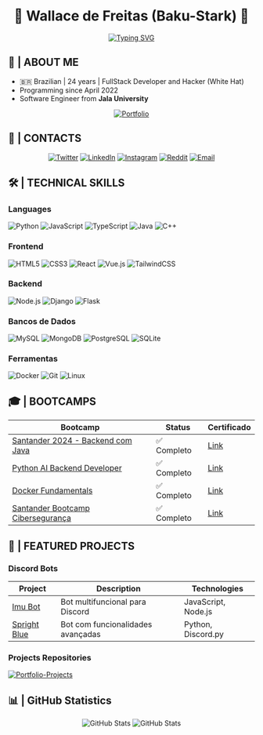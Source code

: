 <div align="center">

# 👾 Wallace de Freitas (Baku-Stark) 👾

[![Typing SVG](https://readme-typing-svg.herokuapp.com?font=Kanit&multiline=true&height=75&lines=%22A+imagina%C3%A7%C3%A3o+%C3%A9+mais+importante+que+;o+conhecimento.%22;---+Albert+Einstein)](https://git.io/typing-svg)

</div>

## 🚀 | ABOUT ME

+ 🇧🇷 Brazilian | 24 years | FullStack Developer and Hacker (White Hat)
+ Programming since April 2022
+ Software Engineer from **Jala University**

<div align="center">

[![Portfolio](https://img.shields.io/badge/Portfolio-000000?style=for-the-badge&logo=firefox&logoColor=FF7139)](https://baku-stark.github.io/Portfolio-Wallace/index.html)

</div>

## 📱 | CONTACTS

<div align="center">
  
[![Twitter](https://img.shields.io/badge/Twitter-1DA1F2?style=for-the-badge&logo=twitter&logoColor=white)](https://twitter.com/Walleemc2)
[![LinkedIn](https://img.shields.io/badge/LinkedIn-0077B5?style=for-the-badge&logo=linkedin&logoColor=white)](https://www.linkedin.com/in/wallace-freitas-92a2061b6/)
[![Instagram](https://img.shields.io/badge/Instagram-E4405F?style=for-the-badge&logo=instagram&logoColor=white)](https://instagram.com/wallace_emc2)
[![Reddit](https://img.shields.io/badge/Reddit-FF4500?style=for-the-badge&logo=reddit&logoColor=white)](https://www.reddit.com/user/StarkBakuha)
[![Email](https://img.shields.io/badge/Gmail-D14836?style=for-the-badge&logo=gmail&logoColor=white)](mailto:seuemail@gmail.com)

</div>

## 🛠️ | TECHNICAL SKILLS

### Languages
![Python](https://img.shields.io/badge/Python-3776AB?style=flat&logo=python&logoColor=white)
![JavaScript](https://img.shields.io/badge/JavaScript-F7DF1E?style=flat&logo=javascript&logoColor=black)
![TypeScript](https://img.shields.io/badge/TypeScript-007ACC?style=flat&logo=typescript&logoColor=white)
![Java](https://img.shields.io/badge/Java-ED8B00?style=flat&logo=openjdk&logoColor=white)
![C++](https://img.shields.io/badge/C++-00599C?style=flat&logo=c%2B%2B&logoColor=white)

### Frontend
![HTML5](https://img.shields.io/badge/HTML5-E34F26?style=flat&logo=html5&logoColor=white)
![CSS3](https://img.shields.io/badge/CSS3-1572B6?style=flat&logo=css3&logoColor=white)
![React](https://img.shields.io/badge/React-20232A?style=flat&logo=react&logoColor=61DAFB)
![Vue.js](https://img.shields.io/badge/Vue.js-4FC08D?style=flat&logo=vue.js&logoColor=white)
![TailwindCSS](https://img.shields.io/badge/Tailwind_CSS-38B2AC?style=flat&logo=tailwind-css&logoColor=white)

### Backend
![Node.js](https://img.shields.io/badge/Node.js-43853D?style=flat&logo=node.js&logoColor=white)
![Django](https://img.shields.io/badge/Django-092E20?style=flat&logo=django&logoColor=white)
![Flask](https://img.shields.io/badge/Flask-000000?style=flat&logo=flask&logoColor=white)

### Bancos de Dados
![MySQL](https://img.shields.io/badge/MySQL-4479A1?style=flat&logo=mysql&logoColor=white)
![MongoDB](https://img.shields.io/badge/MongoDB-47A248?style=flat&logo=mongodb&logoColor=white)
![PostgreSQL](https://img.shields.io/badge/PostgreSQL-316192?style=flat&logo=postgresql&logoColor=white)
![SQLite](https://img.shields.io/badge/SQLite-316192?style=flat&logo=sqlite&logoColor=white)

### Ferramentas
![Docker](https://img.shields.io/badge/Docker-2496ED?style=flat&logo=docker&logoColor=white)
![Git](https://img.shields.io/badge/Git-F05032?style=flat&logo=git&logoColor=white)
![Linux](https://img.shields.io/badge/Linux-FCC624?style=flat&logo=linux&logoColor=black)

## 🎓 | BOOTCAMPS

| Bootcamp | Status | Certificado |
|----------|--------|-------------|
| [Santander 2024 - Backend com Java](https://web.dio.me/track/7da9882f-2f0d-4f4d-b997-f300ce50f9f5) | ✅ Completo | [Link]() |
| [Python AI Backend Developer](https://web.dio.me/track/70304c16-a7d8-4066-97de-16345e1653a6) | ✅ Completo | [Link]() |
| [Docker Fundamentals](https://web.dio.me/track/7da9882f-2f0d-4f4d-b997-f300ce50f9f5) | ✅ Completo | [Link]() |
| [Santander Bootcamp Cibersegurança](https://web.dio.me/track/santander-ciberseguranca-2024) | ✅ Completo | [Link]() |

## 🤖 | FEATURED PROJECTS

### Discord Bots
| Project | Description | Technologies |
|---------|-----------|-------------|
| [Imu Bot](https://discord.com/api/oauth2/authorize?client_id=1055540316725313626&permissions=8&scope=applications.commands%20bot) | Bot multifuncional para Discord | JavaScript, Node.js |
| [Spright Blue](https://discord.com/api/oauth2/authorize?client_id=1055540316725313626&permissions=8&scope=applications.commands%20bot) | Bot com funcionalidades avançadas | Python, Discord.py |

### Projects Repositories
[![Portfolio-Projects](https://github-readme-stats.vercel.app/api/pin/?username=Baku-Stark&repo=Portfolio-Projects&theme=tokyonight)](https://github.com/Baku-Stark/Portfolio-Projects)

## 📊 | GitHub Statistics

<div align="center">
  
![GitHub Stats](https://github-readme-stats.vercel.app/api?username=Baku-Stark&theme=tokyonight&show_icons=true&hide_border=true&count_private=true)
![GitHub Stats](https://streak-stats.demolab.com?user=Baku-Stark&theme=tokyonight&hide_border=true)

</div>
